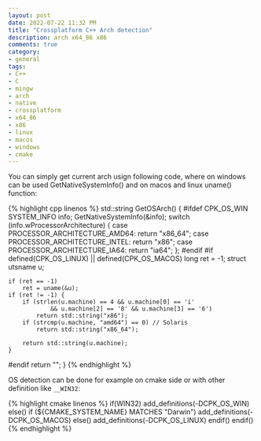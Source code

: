 ```yaml
---
layout: post
date: 2022-07-22 11:32 PM
title: "Crossplatform C++ Arch detection"
description: arch x64_86 x86
comments: true
category: 
- general
tags:
- C++
- C
- mingw
- arch
- native
- crossplatform
- x64_86
- x86
- linux
- macos
- windows
- cmake
---
```

You can simply get current arch usign following code, where on windows can be used GetNativeSystemInfo() and on macos and linux uname() function:

{% highlight cpp linenos %}
std::string GetOSArch()
{
#ifdef CPK_OS_WIN
    SYSTEM_INFO info;
    GetNativeSystemInfo(&info);
    switch (info.wProcessorArchitecture) {
        case PROCESSOR_ARCHITECTURE_AMD64:
            return "x86_64";
        case PROCESSOR_ARCHITECTURE_INTEL:
            return "x86";
        case PROCESSOR_ARCHITECTURE_IA64:
            return "ia64";
    };
#endif
#if defined(CPK_OS_LINUX) || defined(CPK_OS_MACOS)
    long ret = -1;
    struct utsname u;

    if (ret == -1)
        ret = uname(&u);
    if (ret != -1) {
        if (strlen(u.machine) == 4 && u.machine[0] == 'i'
                && u.machine[2] == '8' && u.machine[3] == '6')
            return std::string("x86");
        if (strcmp(u.machine, "amd64") == 0) // Solaris
            return std::string("x86_64");

        return std::string(u.machine);
    }
#endif
    return "";
}
{% endhighlight %}

OS detection can be done for example on cmake side or with other definition like `__WIN32`:

{% highlight cmake linenos %}
if(WIN32)
    add_definitions(-DCPK_OS_WIN)
else()
    if (${CMAKE_SYSTEM_NAME} MATCHES "Darwin")
        add_definitions(-DCPK_OS_MACOS)
    else()
        add_definitions(-DCPK_OS_LINUX)
    endif()
endif()
{% endhighlight %}